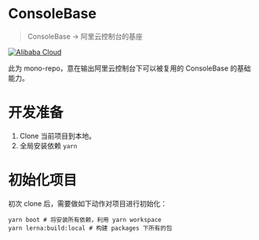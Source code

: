 ConsoleBase
===

> ConsoleBase → 阿里云控制台的基座

<a href="https://www.alibabacloud.com">
  <img src="https://aliyunsdk-pages.alicdn.com/icons/AlibabaCloud.svg" alt="Alibaba Cloud" />
</a>

此为 mono-repo，意在输出阿里云控制台下可以被复用的 ConsoleBase 的基础能力。

# 开发准备

1. Clone 当前项目到本地。
2. 全局安装依赖 `yarn`

# 初始化项目

初次 clone 后，需要做如下动作对项目进行初始化：

```shell
yarn boot # 将安装所有依赖，利用 yarn workspace
yarn lerna:build:local # 构建 packages 下所有的包
```
